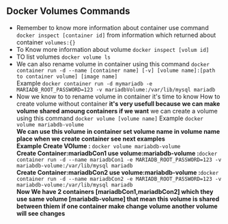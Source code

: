 ## Docker Volumes Commands

- Remember to know more information about container use command `docker inspect [container id]` from information which returned about container `volumes:{}`
- To Know more information about volume `docker inspect [volum id]`
- TO list volumes `docker volume ls`
- We can also rename volume in container using this command `docker container run -d --name [container name] [-v] [volume name]:[path to container volume] [image name]`
  <br/>
  Example `docker container run -d mymariadb -e MARIADB_ROOT_PASSWORD=123 -v mariadbVolume:/var/lib/mysql mariadb`
- Now we know to to rename volume in container it's time to know How to create volume without container **it's very usefull because we can make volume shared amoung containers if we want** we can create a volume using this command `docker volume [volume name]`
  Example `docker volume mariabdb-volume`
  <br/>
  <b>We can use this volume in container set volume name in volume name place when we create container see next examples</b>
  <br/>
  <b>Example Create VOlume : </b> `docker volume mariabdb-volume`
  <br/>
  <b>Create Container:mariadbCon1 use volume:mariabdb-volume :</b>`docker container run -d --name mariadbCon1 -e MARIADB_ROOT_PASSWORD=123 -v mariabdb-volume:/var/lib/mysql mariadb`
  <br/>
  <b>Create Container:mariadbCon2 use volume:mariabdb-volume :</b>`docker container run -d --name mariadbCon2 -e MARIADB_ROOT_PASSWORD=123 -v mariabdb-volume:/var/lib/mysql mariadb`
  <br/>
  <b>Now We have 2 containers [mariadbCon1,mariadbCon2] which they use same volume [mariabdb-volume] that mean this volume is shared between thiem if one container make change volume  another volume will see changes</b>
